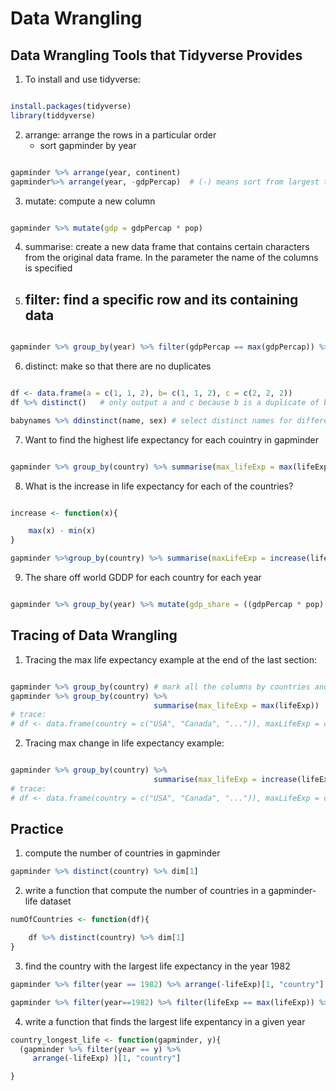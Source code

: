 # Data Wrangling

## Data Wrangling Tools that Tidyverse Provides
1. To install and use tidyverse: 
```R

install.packages(tidyverse)
library(tiddyverse)
```
2. arrange: arrange the rows in a particular order
    - sort gapminder by year
```R

gapminder %>% arrange(year, continent)
gapminder%>% arrange(year, -gdpPercap)  # (-) means sort from largest to smallest
```
3. mutate: compute a new column
```R

gapminder %>% mutate(gdp = gdpPercap * pop)
```
4. summarise: create a new data frame that contains certain characters from the original data frame. In the parameter the name of the columns is specified

5. filter: find a specific row and its containing data
    - 
```R

gapminder %>% group_by(year) %>% filter(gdpPercap == max(gdpPercap)) %>% arrange(year)  #find the max gdp for each year
```
6. distinct: make so that there are no duplicates
```R

df <- data.frame(a = c(1, 1, 2), b= c(1, 1, 2), c = c(2, 2, 2))
df %>% distinct()   # only output a and c because b is a duplicate of b

babynames %>% ddinstinct(name, sex) # select distinct names for different sex
```
7. Want to find the highest life expectancy for each couintry in gapminder
```R

gapminder %>% group_by(country) %>% summarise(max_lifeExp = max(lifeExp))
```
8. What is the increase in life expectancy for each of the countries? 
```R

increase <- function(x){

    max(x) - min(x)
}

gapminder %>%group_by(country) %>% summarise(maxLifeExp = increase(lifeExp))
```
9. The share off world GDDP for each country for each year
```R

gapminder %>% group_by(year) %>% mutate(gdp_share = ((gdpPercap * pop) / sum(gdpPercap * pop)))
```
## Tracing of Data Wrangling
1. Tracing the max life expectancy example at the end of the last section:
```R

gapminder %>% group_by(country) # mark all the columns by countries and process the data group by group (country by country)
gapminder %>% group_by(country) %>% 
                                summarise(max_lifeExp = max(lifeExp))   # creating a new data frame
# trace: 
# df <- data.frame(country = c("USA", "Canada", "...")), maxLifeExp = c(max(c(72.0, 76.4, ...)),max(c(70.0,75.0, ...),max(c(..., ...))))
```
2. Tracing max change in life expectancy example:
```R

gapminder %>% group_by(country) %>% 
                                summarise(max_lifeExp = increase(lifeExp))   # creating a new data frame
# trace: 
# df <- data.frame(country = c("USA", "Canada", "...")), maxLifeExp = c(max(c(72.0, 76.4, ...)- min(c(72.0, 76.4, ...),max(c(70.0,75.0, ...)) - min(c(70.0,75.0, ...)), max(c(..., ...)) - min(c(..., ...))))
```

## Practice
1. compute the number of countries in gapminder 
```R
gapminder %>% distinct(country) %>% dim[1]
```
2. write a function that compute the number of countries in a gapminder-life dataset
```R
numOfCountries <- function(df){

    df %>% distinct(country) %>% dim[1]
}
```
3. find the country with the largest life expectancy in the year 1982
```R
gapminder %>% filter(year == 1982) %>% arrange(-lifeExp)[1, "country"]

gapminder %>% filter(year==1982) %>% filter(lifeExp == max(lifeExp)) %>% select(country)
```
4. write a function that finds the largest life expentancy in a given year
```R
country_longest_life <- function(gapminder, y){
  (gapminder %>% filter(year == y) %>% 
     arrange(-lifeExp) )[1, "country"]

}
```